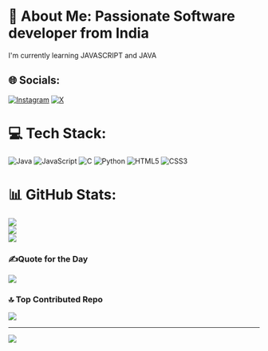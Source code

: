 # 💫 About Me:   Passionate Software developer from India
I'm currently learning 
JAVASCRIPT and JAVA



## 🌐 Socials:
[![Instagram](https://img.shields.io/badge/Instagram-%23E4405F.svg?logo=Instagram&logoColor=white)](https://instagram.com/samith_s_) [![X](https://img.shields.io/badge/X-black.svg?logo=X&logoColor=white)](https://x.com/samith17118) 

# 💻 Tech Stack:
![Java](https://img.shields.io/badge/java-%23ED8B00.svg?style=for-the-badge&logo=openjdk&logoColor=white) ![JavaScript](https://img.shields.io/badge/javascript-%23323330.svg?style=for-the-badge&logo=javascript&logoColor=%23F7DF1E) ![C](https://img.shields.io/badge/c-%2300599C.svg?style=for-the-badge&logo=c&logoColor=white) ![Python](https://img.shields.io/badge/python-3670A0?style=for-the-badge&logo=python&logoColor=ffdd54) ![HTML5](https://img.shields.io/badge/html5-%23E34F26.svg?style=for-the-badge&logo=html5&logoColor=white) ![CSS3](https://img.shields.io/badge/css3-%231572B6.svg?style=for-the-badge&logo=css3&logoColor=white)
# 📊 GitHub Stats:
![](https://github-readme-stats.vercel.app/api?username=samithspalan&theme=dark&hide_border=false&include_all_commits=true&count_private=false)<br/>
![](https://github-readme-streak-stats.herokuapp.com/?user=samithspalan&theme=dark&hide_border=false)<br/>
![](https://github-readme-stats.vercel.app/api/top-langs/?username=samithspalan&theme=dark&hide_border=false&include_all_commits=true&count_private=false&layout=compact)

### ✍️Quote for the Day
![](https://quotes-github-readme.vercel.app/api?type=horizontal&theme=radical)

### 🔝 Top Contributed Repo
![](https://github-contributor-stats.vercel.app/api?username=samithspalan&limit=5&theme=blue&combine_all_yearly_contributions=true)

---
[![](https://visitcount.itsvg.in/api?id=samithspalan&icon=0&color=0)](https://visitcount.itsvg.in)

<!-- Proudly created with GPRM ( https://gprm.itsvg.in ) -->
